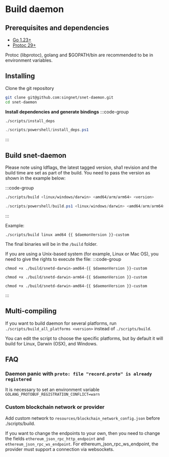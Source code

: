 # Build daemon
## Prerequisites and dependencies

* [Go 1.23+](https://golang.org/dl/)
* [Protoc 29+](https://github.com/protocolbuffers/protobuf/releases)

Protoc (libprotoc), golang and $GOPATH/bin are recommended to be in environment variables.


## Installing

Clone the git repository

```bash
git clone git@github.com:singnet/snet-daemon.git
cd snet-daemon
```

**Install dependencies and generate bindings**
:::code-group

```bash [Bash]
./scripts/install_deps
```

```powershell [Windows (Powershell)]
./scripts/powershell/install_deps.ps1
```
:::

## Build snet-daemon

Please note using ldflags, the latest tagged version, sha1 revision and the build time are set as
part of the build. You need to pass the version as shown in the example below:

:::code-group

```bash [Bash]
./scripts/build <linux/windows/darwin> <amd64/arm/arm64> <version>
```

```powershell [Windows (Powershell)]
./scripts/powershell/build.ps1 <linux/windows/darwin> <amd64/arm/arm64> <version>
```
:::

Example: 
```bash-vue
./scripts/build linux amd64 {{ $daemonVersion }}-custom
```
The final binaries will be in the `/build` folder.

If you are using a Unix-based system (for example, Linux or Mac OS), you need to give the rights to execute the file:
:::code-group

```sh-vue [Linux]
chmod +x ./build/snetd-darwin-amd64-{{ $daemonVersion }}-custom
```

```sh-vue [MacOS ARM]
chmod +x ./build/snetd-darwin-arm64-{{ $daemonVersion }}-custom
```

```sh-vue [MacOS Intel]
chmod +x ./build/snetd-darwin-amd64-{{ $daemonVersion }}-custom
```
:::

## Multi-compiling

If you want to build daemon for several platforms, run `./scripts/build_all_platforms <version>` instead
of `./scripts/build`.

You can edit the script to choose the specific platforms, but by default it will build for Linux, Darwin (OSX), and
Windows.

## FAQ

### Daemon panic with `proto: file "record.proto" is already registered`

It is necessary to set an environment variable `GOLANG_PROTOBUF_REGISTRATION_CONFLICT=warn`

### Custom blockchain network or provider

Add custom network to `resources/blockchain_network_config.json` before ./scripts/build.

If you want to change the endpoints to your own, then you need to change the fields `ethereum_json_rpc_http_endpoint` and `ethereum_json_rpc_ws_endpoint`. 
For ethereum_json_rpc_ws_endpoint, the provider must support a connection via websockets.